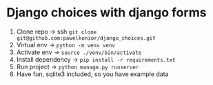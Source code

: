 # Django choices with django forms

1. Clone repo -> ssh `git clone git@github.com:pawelkonior/django_choices.git`
2. Virtual env -> `python -m venv venv`
3. Activate env -> `source ./venv/bin/activate`
4. Install dependency -> `pip install -r requirements.txt`
5. Run project -> `python manage.py runserver`
6. Have fun, sqlite3 included, so you have example data